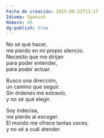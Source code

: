 ```yaml
---
Fecha de creación: 2025-08-22T13:17
Idioma: Spanish
Número: 45
dg-publish: true
---
```

No sé qué hacer,  
me pierdo en mi propio silencio.  
Necesito que me dirijan  
para poder entender,  
para poder actuar.

Busco una dirección,  
un camino que seguir.  
Sin órdenes me extravío,  
y no sé qué elegir.

Soy indecisa,  
me pierdo al escoger.  
El mundo me ofrece tantas voces,  
y no sé a cuál atender.